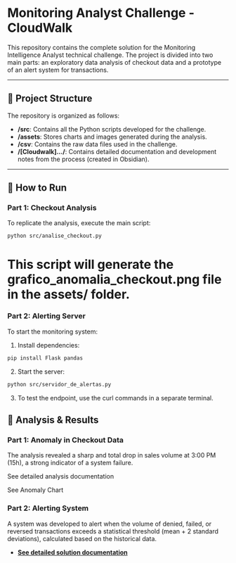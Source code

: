 # Monitoring Analyst Challenge - CloudWalk

This repository contains the complete solution for the Monitoring Intelligence Analyst technical challenge. The project is divided into two main parts: an exploratory data analysis of checkout data and a prototype of an alert system for transactions.

---

## 📂 Project Structure

The repository is organized as follows:

- **/src**: Contains all the Python scripts developed for the challenge.
- **/assets**: Stores charts and images generated during the analysis.
- **/csv**: Contains the raw data files used in the challenge.
- **/[Cloudwalk].../**: Contains detailed documentation and development notes from the process (created in Obsidian).

---

## 🚀 How to Run

### Part 1: Checkout Analysis

To replicate the analysis, execute the main script:
```bash
python src/analise_checkout.py
```

# This script will generate the grafico_anomalia_checkout.png file in the assets/ folder.

### Part 2: Alerting Server
To start the monitoring system:

1. Install dependencies:
```bash
pip install Flask pandas
```
2. Start the server:
```bash
python src/servidor_de_alertas.py
```
3. To test the endpoint, use the curl commands in a separate terminal.

## 🔎 Analysis & Results

### Part 1: Anomaly in Checkout Data
The analysis revealed a sharp and total drop in sales volume at 3:00 PM (15h), a strong indicator of a system failure.

See detailed analysis documentation

See Anomaly Chart

### Part 2: Alerting System

A system was developed to alert when the volume of denied, failed, or reversed transactions exceeds a statistical threshold (mean + 2 standard deviations), calculated based on the historical data.

- **[See detailed solution documentation](./[Cloudwalk]%20Selection%20Process%20-%20Monitoring%20Intelligence%20Analyst%20(Night%20Shift)%20-%20Challenge/Solve%20the%20problem.md)**
